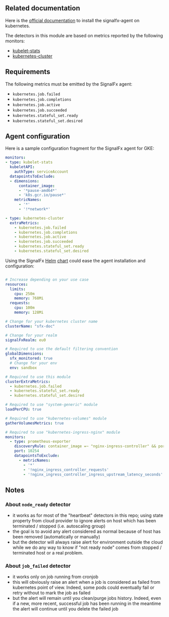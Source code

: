 ## Related documentation

Here is the [official documentation](https://docs.signalfx.com/en/latest/integrations/kubernetes/k8s-quick-install.html) 
to install the signalfx-agent on kubernetes.

The detectors in this module are based on metrics reported by the following monitors:
* [kubelet-stats](https://docs.signalfx.com/en/latest/integrations/agent/monitors/kubelet-stats.html)
* [kubernetes-cluster](https://docs.signalfx.com/en/latest/integrations/agent/monitors/kubernetes-cluster.html)

## Requirements

The following metrics must be emitted by the SignalFx agent:

- `kubernetes.job.failed`
- `kubernetes.job.completions`
- `kubernetes.job.active`
- `kubernetes.job.succeeded`
- `kubernetes.stateful_set.ready`
- `kubernetes.stateful_set.desired`

## Agent configuration

Here is a sample configuration fragment for the SignalFx agent for GKE:

```yaml
monitors:
- type: kubelet-stats
  kubeletAPI:
    authType: serviceAccount
  datapointsToExclude:
  - dimensions:
      container_image:
      - '*pause-amd64*'
      - 'k8s.gcr.io/pause*'
    metricNames:
      - '*'
      - '!*network*'

- type: kubernetes-cluster
  extraMetrics:
    - kubernetes.job.failed
    - kubernetes.job.completions
    - kubernetes.job.active
    - kubernetes.job.succeeded
    - kubernetes.stateful_set.ready
    - kubernetes.stateful_set.desired
```

Using the SignalFx [Helm](https://helm.sh/) [chart](https://github.com/signalfx/signalfx-agent/tree/master/deployments/k8s/helm/signalfx-agent)
could ease the agent installation and configuration:

```yaml

# Increase depending on your use case
resources:
  limits:
    cpu: 250m
    memory: 768Mi
  requests:
    cpu: 100m
    memory: 128Mi

# Change for your kubernetes cluster name
clusterName: "sfx-doc"

# Change for your realm
signalFxRealm: eu0

# Required to use the default filtering convention
globalDimensions:
  sfx_monitored: true
  # Change for your env
  env: sandbox

# Required to use this module
clusterExtraMetrics:
  - kubernetes.job.failed
  - kubernetes.stateful_set.ready
  - kubernetes.stateful_set.desired

# Required to use "system-generic" module
loadPerCPU: true

# Required to use "kubernetes-volumes" module
gatherVolumesMetrics: true

# Required to use "kubernetes-ingress-nginx" module
monitors:
  - type: prometheus-exporter
    discoveryRule: container_image =~ "nginx-ingress-controller" && port == 10254
    port: 10254
    datapointsToExclude:
      - metricNames:
        - '*'
        - '!nginx_ingress_controller_requests'
        - '!nginx_ingress_controller_ingress_upstream_latency_seconds'
```

## Notes

### About `node_ready` detector

- it works as for most of the "heartbeat" detectors in this repo; using state property from cloud provider to ignore alerts on host which has been terminated / stopped (i.e. autoscaling group)
- the goal is to avoid any alert considered as normal because of host has been removed (automatically or manually)
- but the detector will always raise alert for environment outside the cloud while we do any way to know if "not ready node" comes from stopped / terminated host or a real problem.

### About `job_failed` detector

- it works only on job running from cronjob
- this will obviously raise an alert when a job is considered as failed from kubernetes point of view. Indeed, some pods could eventually fail or retry without to mark the job as failed
- but the alert will remain until you clean/purge jobs history. Indeed, even if a new, more recent, successful job has been running in the meantime the alert will continue until you delete the failed job

